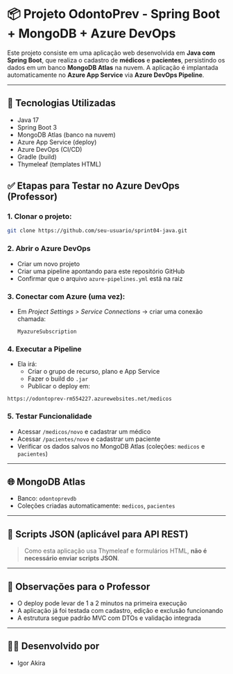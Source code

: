 # 📦 Projeto OdontoPrev - Spring Boot + MongoDB + Azure DevOps

Este projeto consiste em uma aplicação web desenvolvida em **Java com Spring Boot**, que realiza o cadastro de **médicos** e **pacientes**, persistindo os dados em um banco **MongoDB Atlas** na nuvem. A aplicação é implantada automaticamente no **Azure App Service** via **Azure DevOps Pipeline**.

---

## 🚀 Tecnologias Utilizadas
- Java 17
- Spring Boot 3
- MongoDB Atlas (banco na nuvem)
- Azure App Service (deploy)
- Azure DevOps (CI/CD)
- Gradle (build)
- Thymeleaf (templates HTML)

## ✅ Etapas para Testar no Azure DevOps (Professor)

### 1. Clonar o projeto:
```bash
git clone https://github.com/seu-usuario/sprint04-java.git
```

### 2. Abrir o Azure DevOps
- Criar um novo projeto
- Criar uma pipeline apontando para este repositório GitHub
- Confirmar que o arquivo `azure-pipelines.yml` está na raiz

### 3. Conectar com Azure (uma vez):
- Em *Project Settings > Service Connections* → criar uma conexão chamada:
  ```
  MyazureSubscription
  ```

### 4. Executar a Pipeline
- Ela irá:
    - Criar o grupo de recurso, plano e App Service
    - Fazer o build do `.jar`
    - Publicar o deploy em:

```
https://odontoprev-rm554227.azurewebsites.net/medicos
```

### 5. Testar Funcionalidade
- Acessar `/medicos/novo` e cadastrar um médico
- Acessar `/pacientes/novo` e cadastrar um paciente
- Verificar os dados salvos no MongoDB Atlas (coleções: `medicos` e `pacientes`)

---

## 🌐 MongoDB Atlas
- Banco: `odontoprevdb`
- Coleções criadas automaticamente: `medicos`, `pacientes`

---

## 📁 Scripts JSON (aplicável para API REST)
> Como esta aplicação usa Thymeleaf e formulários HTML, **não é necessário enviar scripts JSON**.

---

## 📌 Observações para o Professor
- O deploy pode levar de 1 a 2 minutos na primeira execução
- A aplicação já foi testada com cadastro, edição e exclusão funcionando
- A estrutura segue padrão MVC com DTOs e validação integrada

---

## 👨‍💻 Desenvolvido por
- Igor Akira
